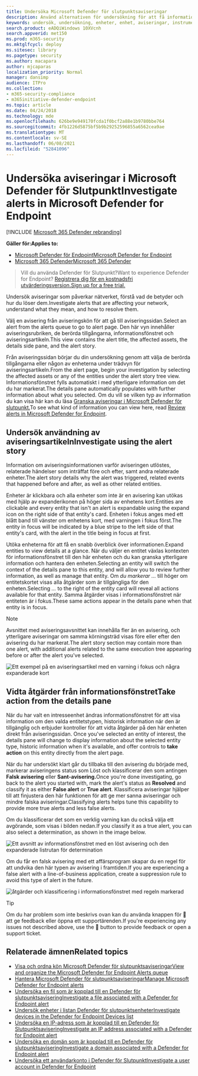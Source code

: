```yaml
---
title: Undersöka Microsoft Defender för slutpunktsaviseringar
description: Använd alternativen för undersökning för att få information om aviseringar påverkar nätverket, vad de betyder och hur du kan lösa dem.
keywords: undersök, undersökning, enheter, enhet, aviseringar, instrumentpanel, IP-adress, fil, skicka, inskickade data, djupanalys, tidslinje, sökning, domän, URL, IP
search.product: eADQiWindows 10XVcnh
search.appverid: met150
ms.prod: m365-security
ms.mktglfcycl: deploy
ms.sitesec: library
ms.pagetype: security
ms.author: macapara
author: mjcaparas
localization_priority: Normal
manager: dansimp
audience: ITPro
ms.collection:
- m365-security-compliance
- m365initiative-defender-endpoint
ms.topic: article
ms.date: 04/24/2018
ms.technology: mde
ms.openlocfilehash: 626be9e949170fcda1f0bcf2a88e1b9780bbe764
ms.sourcegitcommit: 4fb1226d5875bf5b9b29252596855a6562cea9ae
ms.translationtype: MT
ms.contentlocale: sv-SE
ms.lasthandoff: 06/08/2021
ms.locfileid: "52841096"
---
```

# <a name="investigate-alerts-in-microsoft-defender-for-endpoint"></a><span data-ttu-id="ebe67-104">Undersöka aviseringar i Microsoft Defender för Slutpunkt</span><span class="sxs-lookup"><span data-stu-id="ebe67-104">Investigate alerts in Microsoft Defender for Endpoint</span></span>

[!INCLUDE [Microsoft 365 Defender rebranding](../../includes/microsoft-defender.md)]

<span data-ttu-id="ebe67-105">**Gäller för:**</span><span class="sxs-lookup"><span data-stu-id="ebe67-105">**Applies to:**</span></span>
- [<span data-ttu-id="ebe67-106">Microsoft Defender för Endpoint</span><span class="sxs-lookup"><span data-stu-id="ebe67-106">Microsoft Defender for Endpoint</span></span>](https://go.microsoft.com/fwlink/p/?linkid=2154037)
- [<span data-ttu-id="ebe67-107">Microsoft 365 Defender</span><span class="sxs-lookup"><span data-stu-id="ebe67-107">Microsoft 365 Defender</span></span>](https://go.microsoft.com/fwlink/?linkid=2118804)

><span data-ttu-id="ebe67-108">Vill du använda Defender för Slutpunkt?</span><span class="sxs-lookup"><span data-stu-id="ebe67-108">Want to experience Defender for Endpoint?</span></span> [<span data-ttu-id="ebe67-109">Registrera dig för en kostnadsfri utvärderingsversion.</span><span class="sxs-lookup"><span data-stu-id="ebe67-109">Sign up for a free trial.</span></span>](https://www.microsoft.com/microsoft-365/windows/microsoft-defender-atp?ocid=docs-wdatp-investigatealerts-abovefoldlink) 

<span data-ttu-id="ebe67-110">Undersök aviseringar som påverkar nätverket, förstå vad de betyder och hur du löser dem.</span><span class="sxs-lookup"><span data-stu-id="ebe67-110">Investigate alerts that are affecting your network, understand what they mean, and how to resolve them.</span></span>

<span data-ttu-id="ebe67-111">Välj en avisering från aviseringskön för att gå till aviseringssidan.</span><span class="sxs-lookup"><span data-stu-id="ebe67-111">Select an alert from the alerts queue to go to alert page.</span></span> <span data-ttu-id="ebe67-112">Den här vyn innehåller aviseringsrubriken, de berörda tillgångarna, informationsfönstret och aviseringsartikeln.</span><span class="sxs-lookup"><span data-stu-id="ebe67-112">This view contains the alert title, the affected assets, the details side pane, and the alert story.</span></span>

<span data-ttu-id="ebe67-113">Från aviseringssidan börjar du din undersökning genom att välja de berörda tillgångarna eller någon av enheterna under trädvyn för aviseringsartikeln.</span><span class="sxs-lookup"><span data-stu-id="ebe67-113">From the alert page, begin your investigation by selecting the affected assets or any of the entities under the alert story tree view.</span></span> <span data-ttu-id="ebe67-114">Informationsfönstret fylls automatiskt i med ytterligare information om det du har markerat.</span><span class="sxs-lookup"><span data-stu-id="ebe67-114">The details pane automatically populates with further information about what you selected.</span></span> <span data-ttu-id="ebe67-115">Om du vill se vilken typ av information du kan visa här kan du läsa [Granska aviseringar i Microsoft Defender för slutpunkt.](/microsoft-365/security/defender-endpoint/review-alerts)</span><span class="sxs-lookup"><span data-stu-id="ebe67-115">To see what kind of information you can view here, read [Review alerts in Microsoft Defender for Endpoint](/microsoft-365/security/defender-endpoint/review-alerts).</span></span>

## <a name="investigate-using-the-alert-story"></a><span data-ttu-id="ebe67-116">Undersök användning av aviseringsartikeln</span><span class="sxs-lookup"><span data-stu-id="ebe67-116">Investigate using the alert story</span></span>

<span data-ttu-id="ebe67-117">Information om aviseringsinformationen varför aviseringen utlöstes, relaterade händelser som inträffat före och efter, samt andra relaterade enheter.</span><span class="sxs-lookup"><span data-stu-id="ebe67-117">The alert story details why the alert was triggered, related events that happened before and after, as well as other related entities.</span></span>

<span data-ttu-id="ebe67-118">Enheter är klickbara och alla enheter som inte är en avisering kan utökas med hjälp av expanderikonen på höger sida av enhetens kort.</span><span class="sxs-lookup"><span data-stu-id="ebe67-118">Entities are clickable and every entity that isn't an alert is expandable using the expand icon on the right side of that entity's card.</span></span> <span data-ttu-id="ebe67-119">Enheten i fokus anges med ett blått band till vänster om enhetens kort, med varningen i fokus först.</span><span class="sxs-lookup"><span data-stu-id="ebe67-119">The entity in focus will be indicated by a blue stripe to the left side of that entity's card, with the alert in the title being in focus at first.</span></span>

<span data-ttu-id="ebe67-120">Utöka enheterna för att få en snabb överblick över informationen.</span><span class="sxs-lookup"><span data-stu-id="ebe67-120">Expand entities to view details at a glance.</span></span> <span data-ttu-id="ebe67-121">När du väljer en entitet växlas kontexten för informationsfönstret till den här enheten och du kan granska ytterligare information och hantera den enheten.</span><span class="sxs-lookup"><span data-stu-id="ebe67-121">Selecting an entity will switch the context of the details pane to this entity, and will allow you to review further information, as well as manage that entity.</span></span> <span data-ttu-id="ebe67-122">Om *du markerar ...* till höger om entitetskortet visas alla åtgärder som är tillgängliga för den enheten.</span><span class="sxs-lookup"><span data-stu-id="ebe67-122">Selecting *...* to the right of the entity card will reveal all actions available for that entity.</span></span> <span data-ttu-id="ebe67-123">Samma åtgärder visas i informationsfönstret när entiteten är i fokus.</span><span class="sxs-lookup"><span data-stu-id="ebe67-123">These same actions appear in the details pane when that entity is in focus.</span></span>

> [!NOTE]
> <span data-ttu-id="ebe67-124">Avsnittet med aviseringsavsnittet kan innehålla fler än en avisering, och ytterligare aviseringar om samma körningsträd visas före eller efter den avisering du har markerat.</span><span class="sxs-lookup"><span data-stu-id="ebe67-124">The alert story section may contain more than one alert, with additional alerts related to the same execution tree appearing before or after the alert you've selected.</span></span>

![Ett exempel på en aviseringsartikel med en varning i fokus och några expanderade kort](images/alert-story-tree.png)

## <a name="take-action-from-the-details-pane"></a><span data-ttu-id="ebe67-126">Vidta åtgärder från informationsfönstret</span><span class="sxs-lookup"><span data-stu-id="ebe67-126">Take action from the details pane</span></span>

<span data-ttu-id="ebe67-127">När du har valt en intresseenhet ändras informationsfönstret för att visa information om den valda entitetstypen, historisk information när den är tillgänglig och erbjuder kontroller för att vidta åtgärder på den här enheten direkt från aviseringssidan. </span><span class="sxs-lookup"><span data-stu-id="ebe67-127">Once you've selected an entity of interest, the details pane will change to display information about the selected entity type, historic information when it's available, and offer controls to **take action** on this entity directly from the alert page.</span></span>

<span data-ttu-id="ebe67-128">När du har undersökt klart går du tillbaka till den avisering  du började med, markerar aviseringens status som Löst och klassificerar den som antingen **Falsk avisering** eller **Sant-avisering.**</span><span class="sxs-lookup"><span data-stu-id="ebe67-128">Once you're done investigating, go back to the alert you started with, mark the alert's status as **Resolved** and classify it as either **False alert** or **True alert**.</span></span> <span data-ttu-id="ebe67-129">Klassificera aviseringar hjälper till att finjustera den här funktionen för att ge mer sanna aviseringar och mindre falska aviseringar.</span><span class="sxs-lookup"><span data-stu-id="ebe67-129">Classifying alerts helps tune this capability to provide more true alerts and less false alerts.</span></span>

<span data-ttu-id="ebe67-130">Om du klassificerar det som en verklig varning kan du också välja ett avgörande, som visas i bilden nedan.</span><span class="sxs-lookup"><span data-stu-id="ebe67-130">If you classify it as a true alert, you can also select a determination, as shown in the image below.</span></span>

![Ett avsnitt av informationsfönstret med en löst avisering och den expanderade listrutan för determination](images/alert-details-resolved-true.png)

<span data-ttu-id="ebe67-132">Om du får en falsk avisering med ett affärsprogram skapar du en regel för att undvika den här typen av avisering i framtiden.</span><span class="sxs-lookup"><span data-stu-id="ebe67-132">If you are experiencing a false alert with a line-of-business application, create a suppression rule to avoid this type of alert in the future.</span></span>

![åtgärder och klassificering i informationsfönstret med regeln markerad](images/alert-false-suppression-rule.png)

> [!TIP]
> <span data-ttu-id="ebe67-134">Om du har problem som inte beskrivs ovan kan du använda knappen för 🙂 att ge feedback eller öppna ett supportärenden.</span><span class="sxs-lookup"><span data-stu-id="ebe67-134">If you're experiencing any issues not described above, use the 🙂 button to provide feedback or open a support ticket.</span></span>


## <a name="related-topics"></a><span data-ttu-id="ebe67-135">Relaterade ämnen</span><span class="sxs-lookup"><span data-stu-id="ebe67-135">Related topics</span></span>
- [<span data-ttu-id="ebe67-136">Visa och ordna kön Microsoft Defender för slutpunktsaviseringar</span><span class="sxs-lookup"><span data-stu-id="ebe67-136">View and organize the Microsoft Defender for Endpoint Alerts queue</span></span>](alerts-queue.md)
- [<span data-ttu-id="ebe67-137">Hantera Microsoft Defender för slutpunktsaviseringar</span><span class="sxs-lookup"><span data-stu-id="ebe67-137">Manage Microsoft Defender for Endpoint alerts</span></span>](manage-alerts.md)
- [<span data-ttu-id="ebe67-138">Undersöka en fil som är kopplad till en Defender för slutpunktsavisering</span><span class="sxs-lookup"><span data-stu-id="ebe67-138">Investigate a file associated with a Defender for Endpoint alert</span></span>](investigate-files.md)
- [<span data-ttu-id="ebe67-139">Undersök enheter i listan Defender för slutpunktsenheter</span><span class="sxs-lookup"><span data-stu-id="ebe67-139">Investigate devices in the Defender for Endpoint Devices list</span></span>](investigate-machines.md)
- [<span data-ttu-id="ebe67-140">Undersöka en IP-adress som är kopplad till en Defender för Slutpunktsavisering</span><span class="sxs-lookup"><span data-stu-id="ebe67-140">Investigate an IP address associated with a Defender for Endpoint alert</span></span>](investigate-ip.md)
- [<span data-ttu-id="ebe67-141">Undersöka en domän som är kopplad till en Defender för slutpunktsavisering</span><span class="sxs-lookup"><span data-stu-id="ebe67-141">Investigate a domain associated with a Defender for Endpoint alert</span></span>](investigate-domain.md)
- [<span data-ttu-id="ebe67-142">Undersöka ett användarkonto i Defender för Slutpunkt</span><span class="sxs-lookup"><span data-stu-id="ebe67-142">Investigate a user account in Defender for Endpoint</span></span>](investigate-user.md)


